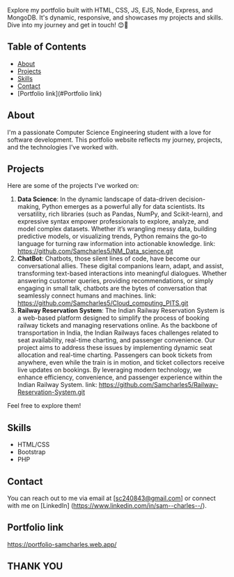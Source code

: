 Explore my portfolio built with HTML, CSS, JS, EJS, Node, Express, and MongoDB. It's dynamic, responsive, and showcases my projects and skills. Dive into my journey and get in touch! 😊🚀
## Table of Contents

- [About](#about)
- [Projects](#projects)
- [Skills](#skills)
- [Contact](#contact)
- [Portfolio link](#Portfolio link)

## About

I'm a passionate Computer Science Engineering student with a love for software development. This portfolio website reflects my journey, projects, and the technologies I've worked with.

## Projects

Here are some of the projects I've worked on:

1. **Data Science**: In the dynamic landscape of data-driven decision-making, Python emerges as a powerful ally for data scientists. Its versatility, rich libraries (such as Pandas, NumPy, and Scikit-learn), and expressive syntax empower professionals to explore, analyze, and model complex datasets. Whether it’s wrangling messy data, building predictive models, or visualizing trends, Python remains the go-to language for turning raw information into actionable knowledge.   link: https://github.com/Samcharles5/NM_Data_science.git
2. **ChatBot**: Chatbots, those silent lines of code, have become our conversational allies. These digital companions learn, adapt, and assist, transforming text-based interactions into meaningful dialogues. Whether answering customer queries, providing recommendations, or simply engaging in small talk, chatbots are the bytes of conversation that seamlessly connect humans and machines. link: https://github.com/Samcharles5/Cloud_computing_PITS.git
3. **Railway Reservation System**: The Indian Railway Reservation System is a web-based platform designed to simplify the process of booking railway tickets and managing reservations online. As the backbone of transportation in India, the Indian Railways faces challenges related to seat availability, real-time charting, and passenger convenience. Our project aims to address these issues by implementing dynamic seat allocation and real-time charting. Passengers can book tickets from anywhere, even while the train is in motion, and ticket collectors receive live updates on bookings. By leveraging modern technology, we enhance efficiency, convenience, and passenger experience within the Indian Railway System. link: https://github.com/Samcharles5/Railway-Reservation-System.git

Feel free to explore them!

## Skills

- HTML/CSS
- Bootstrap 
- PHP

## Contact

You can reach out to me via email at [sc240843@gmail.com] or connect with me on [LinkedIn] (https://www.linkedin.com/in/sam--charles--/).



## Portfolio link

  https://portfolio-samcharles.web.app/



**THANK YOU**
---

